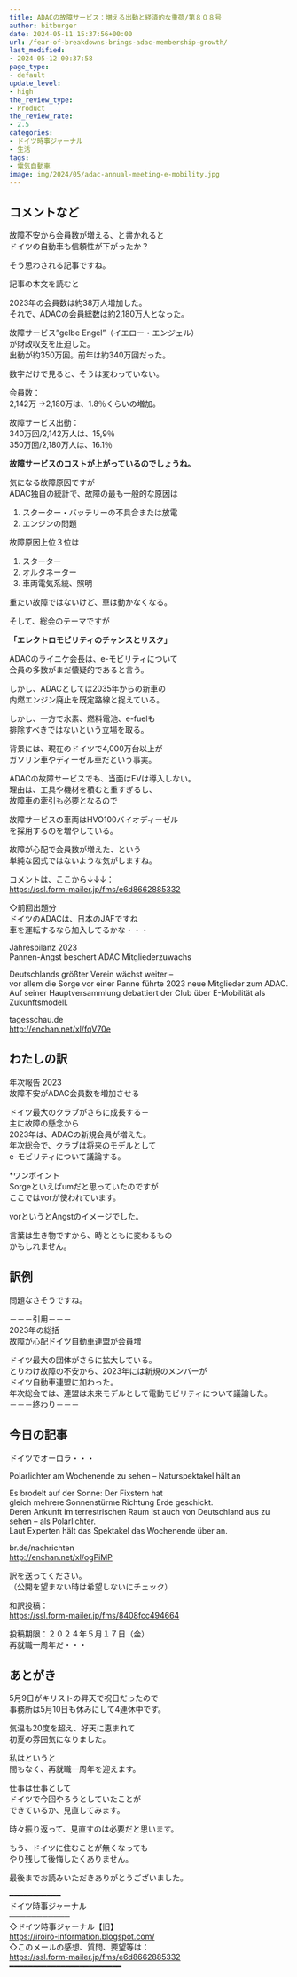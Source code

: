 ```yaml
---
title: ADACの故障サービス：増える出動と経済的な重荷/第８０８号
author: bitburger
date: 2024-05-11 15:37:56+00:00
url: /fear-of-breakdowns-brings-adac-membership-growth/
last_modified:
- 2024-05-12 00:37:58
page_type:
- default
update_level:
- high
the_review_type:
- Product
the_review_rate:
- 2.5
categories:
- ドイツ時事ジャーナル
- 生活
tags:
- 電気自動車
image: img/2024/05/adac-annual-meeting-e-mobility.jpg
---
```

## コメントなど
故障不安から会員数が増える、と書かれると  
<span class="fz-20px"><span class="bold-red">ドイツの自動車も信頼性が下がったか？</span></span>

そう思わされる記事ですね。

記事の本文を読むと

2023年の会員数は約38万人増加した。  
それで、ADACの会員総数は約2,180万人となった。

故障サービス&#8221;gelbe Engel&#8221;（イエロー・エンジェル）  
が財政収支を圧迫した。  
出動が約350万回。前年は約340万回だった。

数字だけで見ると、そうは変わっていない。

会員数：  
2,142万 →2,180万は、1.8％くらいの増加。

故障サービス出動：  
340万回/2,142万人は、15,9％  
350万回/2,180万人は、16.1％

<span class="fz-20px"><strong><span class="marker-under">故障サービスのコストが上がっているのでしょうね。</span></strong></span>

気になる故障原因ですが  
ADAC独自の統計で、故障の最も一般的な原因は

<ol class="wp-block-list">
  <li>
    <span class="fz-22px"><span class="bold-red">スターター・バッテリーの不具合または放電</span></span>
  </li>
  <li>
    <span class="fz-22px"><span class="bold-red">エンジンの問題</span></span>
  </li>
</ol>

<span class="fz-20px"><span class="bold-red"><span class="marker-under">故障原因上位３位は</span></span></span>

<ol class="wp-block-list">
  <li>
    <span class="fz-20px"><span class="bold-red">スターター</span></span>
  </li>
  <li>
    <span class="fz-20px"><span class="bold-red">オルタネーター</span></span>
  </li>
  <li>
    <span class="fz-20px"><span class="bold-red">車両電気系統、照明</span></span>
  </li>
</ol>

重たい故障ではないけど、車は動かなくなる。

そして、総会のテーマですが

<span class="fz-22px"><strong><span class="marker-under">「エレクトロモビリティのチャンスとリスク」</span></strong></span>

ADACのライニケ会長は、e-モビリティについて  
会員の多数がまだ懐疑的であると言う。

しかし、ADACとしては2035年からの新車の  
内燃エンジン廃止を既定路線と捉えている。

しかし、一方で水素、燃料電池、e-fuelも  
排除すべきではないという立場を取る。

背景には、<span class="fz-20px"><span class="bold-red"><span class="marker-under">現在のドイツで4,000万台以上が<br />ガソリン車やディーゼル車</span></span></span>だという事実。

ADACの故障サービスでも、当面はEVは導入しない。  
理由は、工具や機材を積むと重すぎるし、  
故障車の牽引も必要となるので

故障サービスの車両はHVO100バイオディーゼル  
を採用するのを増やしている。

故障が心配で会員数が増えた、という  
単純な図式ではないような気がしますね。

コメントは、ここから↓↓↓：  
<https://ssl.form-mailer.jp/fms/e6d8662885332>

◇前回出題分  
ドイツのADACは、日本のJAFですね  
車を運転するなら加入してるかな・・・

Jahresbilanz 2023  
Pannen-Angst beschert ADAC Mitgliederzuwachs

Deutschlands größter Verein wächst weiter &#8211;  
vor allem die Sorge vor einer Panne führte 2023 neue Mitglieder zum ADAC.  
Auf seiner Hauptversammlung debattiert der Club über E-Mobilität als Zukunftsmodell.

tagesschau.de  
<http://enchan.net/xl/fqV70e>

## わたしの訳
年次報告 2023  
故障不安がADAC会員数を増加させる

ドイツ最大のクラブがさらに成長する－  
主に故障の懸念から  
2023年は、ADACの新規会員が増えた。  
年次総会で、クラブは将来のモデルとして  
e-モビリティについて議論する。

*ワンポイント  
Sorgeといえばumだと思っていたのですが  
ここではvorが使われています。

vorというとAngstのイメージでした。

言葉は生き物ですから、時とともに変わるもの  
かもしれません。

## 訳例
問題なさそうですね。

－－－引用－－－  
2023年の総括  
故障が心配ドイツ自動車連盟が会員増

ドイツ最大の団体がさらに拡大している。  
とりわけ故障の不安から、2023年には新規のメンバーが  
ドイツ自動車連盟に加わった。  
年次総会では、連盟は未来モデルとして電動モビリティについて議論した。  
－－－終わり－－－

## 今日の記事
ドイツでオーロラ・・・

Polarlichter am Wochenende zu sehen &#8211; Naturspektakel hält an

Es brodelt auf der Sonne: Der Fixstern hat  
gleich mehrere Sonnenstürme Richtung Erde geschickt.  
Deren Ankunft im terrestrischen Raum ist auch von Deutschland aus zu sehen &#8211; als Polarlichter.  
Laut Experten hält das Spektakel das Wochenende über an.

br.de/nachrichten  
<http://enchan.net/xl/ogPiMP>

訳を送ってください。  
（公開を望まない時は希望しないにチェック）

和訳投稿：  
<https://ssl.form-mailer.jp/fms/8408fcc494664>

投稿期限：２０２４年５月１７日（金）  
再就職一周年だ・・・

## あとがき
5月9日がキリストの昇天で祝日だったので  
事務所は5月10日も休みにして4連休中です。

気温も20度を超え、好天に恵まれて  
初夏の雰囲気になりました。

私はというと  
間もなく、再就職一周年を迎えます。

仕事は仕事として  
ドイツで今回やろうとしていたことが  
できているか、見直してみます。

時々振り返って、見直すのは必要だと思います。

もう、ドイツに住むことが無くなっても  
やり残して後悔したくありません。

最後までお読みいただきありがとうございました。

━━━━━━━━━━━  
ドイツ時事ジャーナル  
───────────  
◇ドイツ時事ジャーナル【旧】  
<https://iroiro-information.blogspot.com/>  
◇このメールの感想、質問、要望等は：  
<https://ssl.form-mailer.jp/fms/e6d8662885332>  
━━━━━━━━━━━━━━━━━━━━━━━━